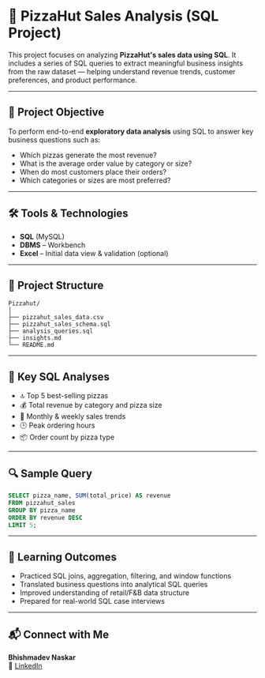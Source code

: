# 🍕 PizzaHut Sales Analysis (SQL Project)

This project focuses on analyzing **PizzaHut's sales data using SQL**. It includes a series of SQL queries to extract meaningful business insights from the raw dataset — helping understand revenue trends, customer preferences, and product performance.

---

## 🎯 Project Objective

To perform end-to-end **exploratory data analysis** using SQL to answer key business questions such as:

- Which pizzas generate the most revenue?  
- What is the average order value by category or size?  
- When do most customers place their orders?  
- Which categories or sizes are most preferred?

---

## 🛠️ Tools & Technologies

- **SQL** (MySQL)  
- **DBMS** – Workbench
- **Excel** – Initial data view & validation (optional)

---

## 📁 Project Structure

```
Pizzahut/
│
├── pizzahut_sales_data.csv
├── pizzahut_sales_schema.sql
├── analysis_queries.sql
├── insights.md
└── README.md
```

---

## 📌 Key SQL Analyses

- 🔝 Top 5 best-selling pizzas  
- 💰 Total revenue by category and pizza size  
- 📆 Monthly & weekly sales trends  
- 🕒 Peak ordering hours  
- 📦 Order count by pizza type

---

## 🔍 Sample Query

```sql
SELECT pizza_name, SUM(total_price) AS revenue
FROM pizzahut_sales
GROUP BY pizza_name
ORDER BY revenue DESC
LIMIT 5;
```

---

## 🌱 Learning Outcomes

- Practiced SQL joins, aggregation, filtering, and window functions  
- Translated business questions into analytical SQL queries  
- Improved understanding of retail/F&B data structure  
- Prepared for real-world SQL case interviews

---

## 📬 Connect with Me

**Bhishmadev Naskar**  
📧 [LinkedIn](https://www.linkedin.com/in/bhishmadevnaskar/)

